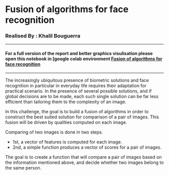 # **Fusion of algorithms for face recognition**

### Realised By : Khalil Bouguerra 
---


#### For a full version of the report and  better graphics visulisation please open this notebook in [google colab environment [Fusion of algorithms for face recognition](https://colab.research.google.com/drive/1obJMHbaiCY82qiV152AzK2OQ4V3ee3ah?usp=sharing)
---
 


The increasingly ubiquitous presence of biometric solutions and face recognition in particular in everyday life requires their adaptation for practical scenario. In the presence of several possible solutions, and if global decisions are to be made, each such single solution can be far less efficient than tailoring them to the complexity of an image.

In this challenge, the goal is to build a fusion of algorithms in order to construct the best suited solution for comparison of a pair of images. This fusion will be driven by qualities computed on each image.

Comparing of two images is done in two steps.

*  1st, a vector of features is computed for each image.
*  2nd, a simple function produces a vector of scores for a pair of images. 

 The goal is to create a function that will compare a pair of images based on the information mentioned above, and decide whether two images belong to the same person.
